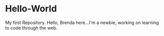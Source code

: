 # Hello-World
My first Repository.
Hello, Brenda here...I'm a newbie, working on learning to code through the web.

